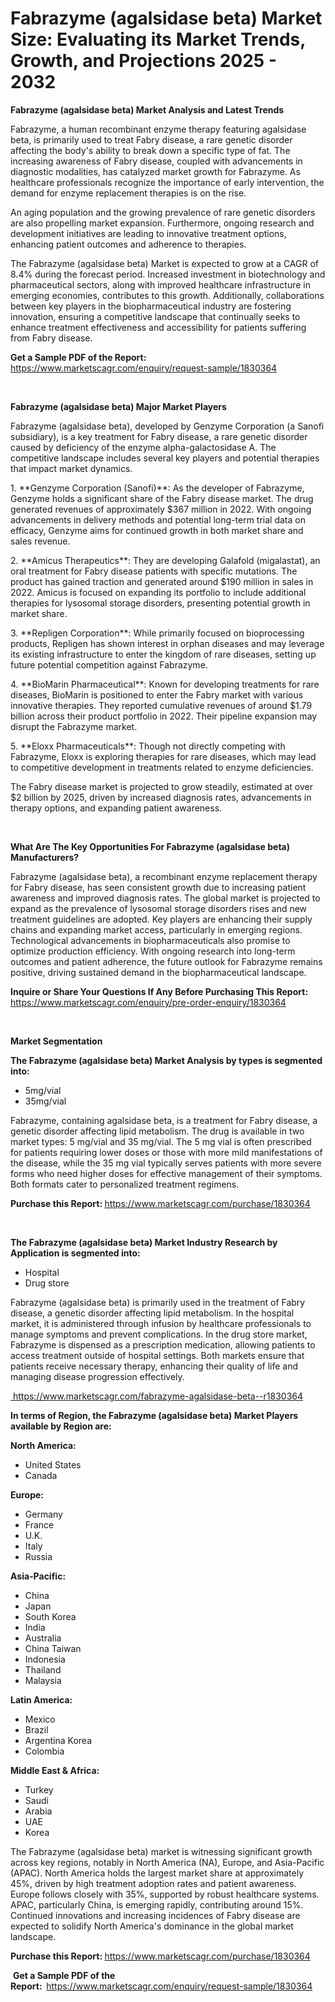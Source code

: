<p><h1>Fabrazyme (agalsidase beta) Market Size: Evaluating its Market Trends, Growth, and Projections 2025 - 2032</h1></p><p><strong>Fabrazyme (agalsidase beta) Market Analysis and Latest Trends</strong></p>
<p><p>Fabrazyme, a human recombinant enzyme therapy featuring agalsidase beta, is primarily used to treat Fabry disease, a rare genetic disorder affecting the body's ability to break down a specific type of fat. The increasing awareness of Fabry disease, coupled with advancements in diagnostic modalities, has catalyzed market growth for Fabrazyme. As healthcare professionals recognize the importance of early intervention, the demand for enzyme replacement therapies is on the rise.</p><p>An aging population and the growing prevalence of rare genetic disorders are also propelling market expansion. Furthermore, ongoing research and development initiatives are leading to innovative treatment options, enhancing patient outcomes and adherence to therapies.</p><p>The Fabrazyme (agalsidase beta) Market is expected to grow at a CAGR of 8.4% during the forecast period. Increased investment in biotechnology and pharmaceutical sectors, along with improved healthcare infrastructure in emerging economies, contributes to this growth. Additionally, collaborations between key players in the biopharmaceutical industry are fostering innovation, ensuring a competitive landscape that continually seeks to enhance treatment effectiveness and accessibility for patients suffering from Fabry disease.</p></p>
<p><strong>Get a Sample PDF of the Report:&nbsp;</strong> <a href="https://www.marketscagr.com/enquiry/request-sample/1830364?utm_campaign=2476&utm_medium=2&utm_source=Github&utm_content=ia&utm_term=19042025&utm_id=fabrazyme-agalsidase-beta">https://www.marketscagr.com/enquiry/request-sample/1830364</a></p>
<p>&nbsp;</p>
<p><strong>Fabrazyme (agalsidase beta) Major Market Players</strong></p>
<p><p>Fabrazyme (agalsidase beta), developed by Genzyme Corporation (a Sanofi subsidiary), is a key treatment for Fabry disease, a rare genetic disorder caused by deficiency of the enzyme alpha-galactosidase A. The competitive landscape includes several key players and potential therapies that impact market dynamics.</p><p>1. **Genzyme Corporation (Sanofi)**: As the developer of Fabrazyme, Genzyme holds a significant share of the Fabry disease market. The drug generated revenues of approximately $367 million in 2022. With ongoing advancements in delivery methods and potential long-term trial data on efficacy, Genzyme aims for continued growth in both market share and sales revenue.</p><p>2. **Amicus Therapeutics**: They are developing Galafold (migalastat), an oral treatment for Fabry disease patients with specific mutations. The product has gained traction and generated around $190 million in sales in 2022. Amicus is focused on expanding its portfolio to include additional therapies for lysosomal storage disorders, presenting potential growth in market share.</p><p>3. **Repligen Corporation**: While primarily focused on bioprocessing products, Repligen has shown interest in orphan diseases and may leverage its existing infrastructure to enter the kingdom of rare diseases, setting up future potential competition against Fabrazyme.</p><p>4. **BioMarin Pharmaceutical**: Known for developing treatments for rare diseases, BioMarin is positioned to enter the Fabry market with various innovative therapies. They reported cumulative revenues of around $1.79 billion across their product portfolio in 2022. Their pipeline expansion may disrupt the Fabrazyme market.</p><p>5. **Eloxx Pharmaceuticals**: Though not directly competing with Fabrazyme, Eloxx is exploring therapies for rare diseases, which may lead to competitive development in treatments related to enzyme deficiencies.</p><p>The Fabry disease market is projected to grow steadily, estimated at over $2 billion by 2025, driven by increased diagnosis rates, advancements in therapy options, and expanding patient awareness.</p></p>
<p>&nbsp;</p>
<p><strong>What Are The Key Opportunities For Fabrazyme (agalsidase beta) Manufacturers?</strong></p>
<p><p>Fabrazyme (agalsidase beta), a recombinant enzyme replacement therapy for Fabry disease, has seen consistent growth due to increasing patient awareness and improved diagnosis rates. The global market is projected to expand as the prevalence of lysosomal storage disorders rises and new treatment guidelines are adopted. Key players are enhancing their supply chains and expanding market access, particularly in emerging regions. Technological advancements in biopharmaceuticals also promise to optimize production efficiency. With ongoing research into long-term outcomes and patient adherence, the future outlook for Fabrazyme remains positive, driving sustained demand in the biopharmaceutical landscape.</p></p>
<p><strong>Inquire or Share Your Questions If Any Before Purchasing This Report:</strong> <a href="https://www.marketscagr.com/enquiry/pre-order-enquiry/1830364?utm_campaign=2476&utm_medium=2&utm_source=Github&utm_content=ia&utm_term=19042025&utm_id=fabrazyme-agalsidase-beta">https://www.marketscagr.com/enquiry/pre-order-enquiry/1830364</a></p>
<p>&nbsp;</p>
<p><strong>Market Segmentation</strong></p>
<p><strong>The Fabrazyme (agalsidase beta) Market Analysis by types is segmented into:</strong></p>
<p><ul><li>5mg/vial</li><li>35mg/vial</li></ul></p>
<p><p>Fabrazyme, containing agalsidase beta, is a treatment for Fabry disease, a genetic disorder affecting lipid metabolism. The drug is available in two market types: 5 mg/vial and 35 mg/vial. The 5 mg vial is often prescribed for patients requiring lower doses or those with more mild manifestations of the disease, while the 35 mg vial typically serves patients with more severe forms who need higher doses for effective management of their symptoms. Both formats cater to personalized treatment regimens.</p></p>
<p><strong>Purchase this Report:&nbsp;</strong><a href="https://www.marketscagr.com/purchase/1830364?utm_campaign=2476&utm_medium=2&utm_source=Github&utm_content=ia&utm_term=19042025&utm_id=fabrazyme-agalsidase-beta">https://www.marketscagr.com/purchase/1830364</a></p>
<p>&nbsp;</p>
<p><strong>The Fabrazyme (agalsidase beta) Market Industry Research by Application is segmented into:</strong></p>
<p><ul><li>Hospital</li><li>Drug store</li></ul></p>
<p><p>Fabrazyme (agalsidase beta) is primarily used in the treatment of Fabry disease, a genetic disorder affecting lipid metabolism. In the hospital market, it is administered through infusion by healthcare professionals to manage symptoms and prevent complications. In the drug store market, Fabrazyme is dispensed as a prescription medication, allowing patients to access treatment outside of hospital settings. Both markets ensure that patients receive necessary therapy, enhancing their quality of life and managing disease progression effectively.</p></p>
<p><a href="https://www.marketscagr.com/fabrazyme-agalsidase-beta--r1830364?utm_campaign=2476&utm_medium=2&utm_source=Github&utm_content=ia&utm_term=19042025&utm_id=fabrazyme-agalsidase-beta">&nbsp;https://www.marketscagr.com/fabrazyme-agalsidase-beta--r1830364</a></p>
<p><strong>In terms of Region, the Fabrazyme (agalsidase beta) Market Players available by Region are:</strong></p>
<p>
    <p> <strong> North America: </strong>
        <ul>
            <li>United States</li>
            <li>Canada</li>
        </ul>
        </p> 
    <p> <strong> Europe: </strong>
        <ul>
            <li>Germany</li>
            <li>France</li>
            <li>U.K.</li>
            <li>Italy</li>
            <li>Russia</li>
        </ul>
        </p> 
    <p> <strong> Asia-Pacific: </strong>
        <ul>
            <li>China</li>
            <li>Japan</li>
            <li>South Korea</li>
            <li>India</li>
            <li>Australia</li>
            <li>China Taiwan</li>
            <li>Indonesia</li>
            <li>Thailand</li>
            <li>Malaysia</li>
        </ul>
        </p> 
    <p> <strong> Latin America: </strong>
        <ul>
            <li>Mexico</li>
            <li>Brazil</li>
            <li>Argentina Korea</li>
            <li>Colombia</li>
        </ul>
        </p> 
    <p> <strong> Middle East & Africa: </strong>
        <ul>
            <li>Turkey</li>
            <li>Saudi</li>
            <li>Arabia</li>
            <li>UAE</li>
            <li>Korea</li>
        </ul>
    </p>
    </p>
<p><p>The Fabrazyme (agalsidase beta) market is witnessing significant growth across key regions, notably in North America (NA), Europe, and Asia-Pacific (APAC). North America holds the largest market share at approximately 45%, driven by high treatment adoption rates and patient awareness. Europe follows closely with 35%, supported by robust healthcare systems. APAC, particularly China, is emerging rapidly, contributing around 15%. Continued innovations and increasing incidences of Fabry disease are expected to solidify North America's dominance in the global market landscape.</p></p>
<p><strong>Purchase this Report: </strong><a href="https://www.marketscagr.com/purchase/1830364?utm_campaign=2476&utm_medium=2&utm_source=Github&utm_content=ia&utm_term=19042025&utm_id=fabrazyme-agalsidase-beta">https://www.marketscagr.com/purchase/1830364</a></p>
<p>&nbsp;<strong>Get a Sample PDF of the Report:&nbsp;&nbsp;</strong><a href="https://www.marketscagr.com/enquiry/request-sample/1830364?utm_campaign=2476&utm_medium=2&utm_source=Github&utm_content=ia&utm_term=19042025&utm_id=fabrazyme-agalsidase-beta">https://www.marketscagr.com/enquiry/request-sample/1830364</a></p>
<p><strong></strong></p>
<p><p></p><p></p><p></p></p>